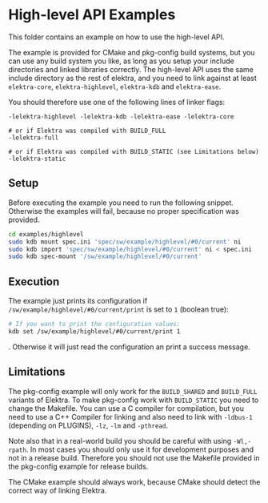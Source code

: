 # High-level API Examples

This folder contains an example on how to use the high-level API.

The example is provided for CMake and pkg-config build systems, but you can use any build system you like, as long as you setup
your include directories and linked libraries correctly. The high-level API uses the same include directory as the rest of elektra,
and you need to link against at least `elektra-core`, `elektra-highlevel`, `elektra-kdb` and `elektra-ease`.

You should therefore use one of the following lines of linker flags:
```
-lelektra-highlevel -lelektra-kdb -lelektra-ease -lelektra-core

# or if Elektra was compiled with BUILD_FULL
-lelektra-full

# or if Elektra was compiled with BUILD_STATIC (see Limitations below)
-lelektra-static
```

## Setup

Before executing the example you need to run the following snippet. Otherwise the examples will fail, because no proper specification
was provided.

```sh
cd examples/highlevel
sudo kdb mount spec.ini 'spec/sw/example/highlevel/#0/current' ni
sudo kdb import 'spec/sw/example/highlevel/#0/current' ni < spec.ini
sudo kdb spec-mount '/sw/example/highlevel/#0/current'
```

## Execution

The example just prints its configuration if `/sw/example/highlevel/#0/current/print` is set to `1` (boolean true):

```sh
# If you want to print the configuration values:
kdb set /sw/example/highlevel/#0/current/print 1
```

. Otherwise it will just read the configuration an print a success message.

## Limitations

The pkg-config example will only work for the `BUILD_SHARED` and `BUILD_FULL` variants of Elektra.
To make pkg-config work with `BUILD_STATIC` you need to change the Makefile. You can use a C compiler for compilation, but you need to
use a C++ Compiler for linking and also need to link with `-ldbus-1` (depending on PLUGINS), `-lz`, `-lm` and `-pthread`.

Note also that in a real-world build you should be careful with using `-Wl,-rpath`. In most cases you should only use it for development
purposes and not in a release build. Therefore you should not use the Makefile provided in the pkg-config example for release builds.

The CMake example should always work, because CMake should detect the correct way of linking Elektra.
